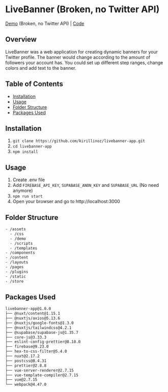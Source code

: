 # LiveBanner (Broken, no Twitter API)
[Demo](https://livebanner.netlify.app) (Broken, no Twitter API) | [Code](https://github.com/kirillinoz/livebanner-app)

## Overview
LiveBanner was a web application for creating dynamic banners for your Twitter profile. The banner would change according to the amount of followers your account has. You could set up different step ranges, change colors and add text to the banner.

## Table of Contents
* [Installation](#installation)
* [Usage](#usage)
* [Folder Structure](#folder-structure)
* [Packages Used](#packages-used)

## Installation
1) `git clone https://github.com/kirillinoz/livebanner-app.git`
2) `cd livebanner-app`
3) `npm install`

## Usage
1) Create .env file
2) Add `FIREBASE_API_KEY`, `SUPABASE_ANON_KEY` and `SUPABASE_URL` (No need anymore)
3) `npm run start`
4) Open your browser and go to http://localhost:3000

## Folder Structure
```bash
- /assets
  - /css
  - /demo
  - /scripts
  - /templates
- /components
- /content
- /layouts
- /pages
- /plugins
- /static
- /store
```
## Packages Used
```bash
livebanner-app@1.0.0
├── @nuxt/content@1.15.1
├── @nuxtjs/axios@5.13.6
├── @nuxtjs/google-fonts@1.3.0
├── @nuxtjs/tailwindcss@4.2.1
├── @supabase/supabase-js@1.35.7
├── core-js@3.33.3
├── eslint-config-prettier@8.10.0
├── firebase@9.23.0
├── hex-to-css-filter@5.4.0
├── nuxt@2.17.2
├── postcss@8.4.31
├── prettier@2.8.8
├── vue-server-renderer@2.7.15
├── vue-template-compiler@2.7.15
├── vue@2.7.15
└── webpack@4.47.0
```
